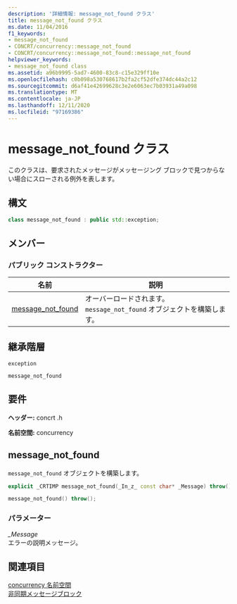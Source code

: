 ```yaml
---
description: '詳細情報: message_not_found クラス'
title: message_not_found クラス
ms.date: 11/04/2016
f1_keywords:
- message_not_found
- CONCRT/concurrency::message_not_found
- CONCRT/concurrency::message_not_found::message_not_found
helpviewer_keywords:
- message_not_found class
ms.assetid: a96b9995-5ad7-4600-83c8-c15e329ff10e
ms.openlocfilehash: c0b098a530768617b2fa2cf52dfe374dc44a2c12
ms.sourcegitcommit: d6af41e42699628c3e2e6063ec7b03931a49a098
ms.translationtype: MT
ms.contentlocale: ja-JP
ms.lasthandoff: 12/11/2020
ms.locfileid: "97169386"
---
```

# <a name="message_not_found-class"></a>message_not_found クラス

このクラスは、要求されたメッセージがメッセージング ブロックで見つからない場合にスローされる例外を表します。

## <a name="syntax"></a>構文

```cpp
class message_not_found : public std::exception;
```

## <a name="members"></a>メンバー

### <a name="public-constructors"></a>パブリック コンストラクター

|名前|説明|
|----------|-----------------|
|[message_not_found](#ctor)|オーバーロードされます。 `message_not_found` オブジェクトを構築します。|

## <a name="inheritance-hierarchy"></a>継承階層

`exception`

`message_not_found`

## <a name="requirements"></a>要件

**ヘッダー:** concrt .h

**名前空間:** concurrency

## <a name="message_not_found"></a><a name="ctor"></a> message_not_found

`message_not_found` オブジェクトを構築します。

```cpp
explicit _CRTIMP message_not_found(_In_z_ const char* _Message) throw();

message_not_found() throw();
```

### <a name="parameters"></a>パラメーター

*_Message*<br/>
エラーの説明メッセージ。

## <a name="see-also"></a>関連項目

[concurrency 名前空間](concurrency-namespace.md)<br/>
[非同期メッセージブロック](../../../parallel/concrt/asynchronous-message-blocks.md)
